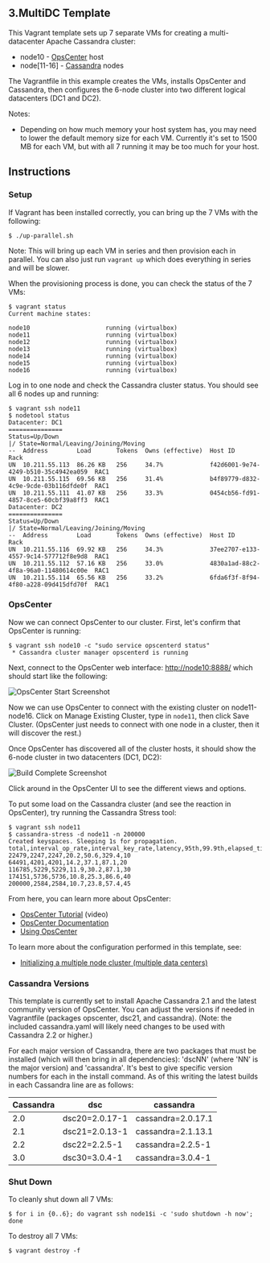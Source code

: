 ## 3.MultiDC Template

This Vagrant template sets up 7 separate VMs for creating a multi-datacenter Apache Cassandra cluster:

* node10 - [OpsCenter](http://www.datastax.com/what-we-offer/products-services/datastax-opscenter) host
* node[11-16] - [Cassandra](http://planetcassandra.org/cassandra/) nodes

The Vagrantfile in this example creates the VMs, installs OpsCenter and Cassandra, then configures the 6-node cluster into two different logical datacenters (DC1 and DC2).

Notes:

* Depending on how much memory your host system has, you may need to lower the default memory size for each VM. Currently it's set to 1500 MB for each VM, but with all 7 running it may be too much for your host.

## Instructions

### Setup

If Vagrant has been installed correctly, you can bring up the 7 VMs with the following:

```
$ ./up-parallel.sh
```

Note: This will bring up each VM in series and then provision each in parallel. You can also just run `vagrant up` which does everything in series and will be slower.

When the provisioning process is done, you can check the status of the 7 VMs:

```
$ vagrant status
Current machine states:

node10                     running (virtualbox)
node11                     running (virtualbox)
node12                     running (virtualbox)
node13                     running (virtualbox)
node14                     running (virtualbox)
node15                     running (virtualbox)
node16                     running (virtualbox)
```

Log in to one node and check the Cassandra cluster status. You should see all 6 nodes up and running:

```
$ vagrant ssh node11
$ nodetool status
Datacenter: DC1
===============
Status=Up/Down
|/ State=Normal/Leaving/Joining/Moving
--  Address        Load       Tokens  Owns (effective)  Host ID                               Rack
UN  10.211.55.113  86.26 KB   256     34.7%             f42d6001-9e74-4249-b510-35c4942ea059  RAC1
UN  10.211.55.115  69.56 KB   256     31.4%             b4f89779-d832-4c9e-9cde-03b116dfde0f  RAC1
UN  10.211.55.111  41.07 KB   256     33.3%             0454cb56-fd91-4857-8ce5-60cbf39a8ff3  RAC1
Datacenter: DC2
===============
Status=Up/Down
|/ State=Normal/Leaving/Joining/Moving
--  Address        Load       Tokens  Owns (effective)  Host ID                               Rack
UN  10.211.55.116  69.92 KB   256     34.3%             37ee2707-e133-4557-9c14-577712f8e9d8  RAC1
UN  10.211.55.112  57.16 KB   256     33.0%             4830a1ad-88c2-4f8a-96a0-11480614c00e  RAC1
UN  10.211.55.114  65.56 KB   256     33.2%             6fda6f3f-8f94-4f80-a228-09d415dfd70f  RAC1
```

### OpsCenter

Now we can connect OpsCenter to our cluster. First, let's confirm that OpsCenter is running:

```
$ vagrant ssh node10 -c "sudo service opscenterd status"
 * Cassandra cluster manager opscenterd is running
```

Next, connect to the OpsCenter web interface: <http://node10:8888/> which should start like the following:

![OpsCenter Start Screenshot](../2.MultiNode/images/OpsCenterStart.png)

Now we can use OpsCenter to connect with the existing cluster on node11-node16. Click on Manage Existing Cluster, type in `node11`, then click Save Cluster. (OpsCenter just needs to connect with one node in a cluster, then it will discover the rest.)

Once OpsCenter has discovered all of the cluster hosts, it should show the 6-node cluster in two datacenters (DC1, DC2):

![Build Complete Screenshot](images/OpsCenterView.png)

Click around in the OpsCenter UI to see the different views and options.

To put some load on the Cassandra cluster (and see the reaction in OpsCenter), try running the Cassandra Stress tool:

```
$ vagrant ssh node11
$ cassandra-stress -d node11 -n 200000
Created keyspaces. Sleeping 1s for propagation.
total,interval_op_rate,interval_key_rate,latency,95th,99.9th,elapsed_time
22479,2247,2247,20.2,50.6,329.4,10
64491,4201,4201,14.2,37.1,87.1,20
116785,5229,5229,11.9,30.2,87.1,30
174151,5736,5736,10.8,25.3,86.6,40
200000,2584,2584,10.7,23.8,57.4,45
```

From here, you can learn more about OpsCenter:

* [OpsCenter Tutorial](https://www.datastax.com/resources/tutorials/overview-opscenter) (video)
* [OpsCenter Documentation](https://docs.datastax.com/en/opscenter/5.2/opsc/about_c.html)
* [Using OpsCenter](https://docs.datastax.com/en/opscenter/5.2/opsc/online_help/opscUsing_g.html)

To learn more about the configuration performed in this template, see:

* [Initializing a multiple node cluster (multiple data centers)](https://docs.datastax.com/en/cassandra/2.1/cassandra/initialize/initializeMultipleDS.html)

### Cassandra Versions

This template is currently set to install Apache Cassandra 2.1 and the latest community version of OpsCenter. You can adjust the versions if needed in Vagrantfile (packages opscenter, dsc21, and cassandra). (Note: the included cassandra.yaml will likely need changes to be used with Cassandra 2.2 or higher.)

For each major version of Cassandra, there are two packages that must be installed (which will then bring in all dependencies): 'dscNN' (where 'NN' is the major version) and 'cassandra'. It's best to give specific version numbers for each in the install command. As of this writing the latest builds in each Cassandra line are as follows:

Cassandra | dsc            | cassandra
----------|----------------|-------------------
2.0       | dsc20=2.0.17-1 | cassandra=2.0.17.1
2.1       | dsc21=2.0.13-1 | cassandra=2.1.13.1
2.2       | dsc22=2.2.5-1  | cassandra=2.2.5-1
3.0       | dsc30=3.0.4-1  | cassandra=3.0.4-1

### Shut Down

To cleanly shut down all 7 VMs:

```
$ for i in {0..6}; do vagrant ssh node1$i -c 'sudo shutdown -h now'; done
```

To destroy all 7 VMs:

```
$ vagrant destroy -f
```
